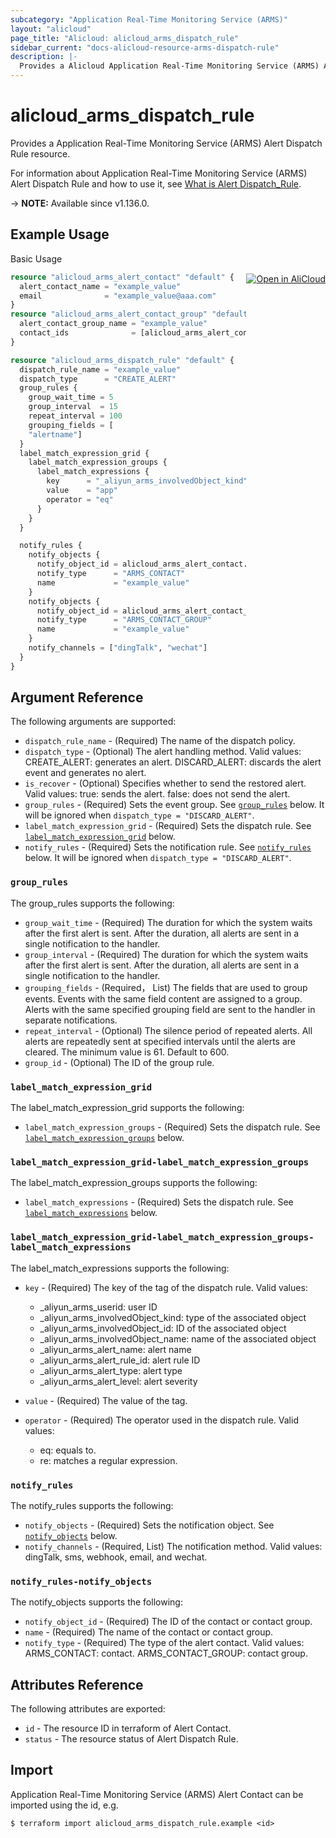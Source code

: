 ```yaml
---
subcategory: "Application Real-Time Monitoring Service (ARMS)"
layout: "alicloud"
page_title: "Alicloud: alicloud_arms_dispatch_rule"
sidebar_current: "docs-alicloud-resource-arms-dispatch-rule"
description: |-
  Provides a Alicloud Application Real-Time Monitoring Service (ARMS) Alert Dispatch rule resource.
---
```


# alicloud_arms_dispatch_rule

Provides a Application Real-Time Monitoring Service (ARMS) Alert Dispatch Rule resource.

For information about Application Real-Time Monitoring Service (ARMS) Alert Dispatch Rule and how to use it, see [What is Alert Dispatch_Rule](https://next.api.alibabacloud.com/document/ARMS/2019-08-08/CreateDispatchRule).

-> **NOTE:** Available since v1.136.0.

## Example Usage
<div class="oics-button" style="float: right;margin: 0 0 -40px 0;">
  <a href="https://api.aliyun.com/api-tools/terraform?resource=alicloud_arms_dispatch_rule&exampleId=89aa0a33-c0da-f92e-6b08-b5208fd78cf413ea1a94&activeTab=example&spm=docs.r.arms_dispatch_rule.0.89aa0a33c0" target="_blank">
    <img alt="Open in AliCloud" src="https://img.alicdn.com/imgextra/i1/O1CN01hjjqXv1uYUlY56FyX_!!6000000006049-55-tps-254-36.svg" style="max-height: 44px; margin: 32px auto; max-width: 100%;">
  </a>
</div>

Basic Usage

```terraform
resource "alicloud_arms_alert_contact" "default" {
  alert_contact_name = "example_value"
  email              = "example_value@aaa.com"
}
resource "alicloud_arms_alert_contact_group" "default" {
  alert_contact_group_name = "example_value"
  contact_ids              = [alicloud_arms_alert_contact.default.id]
}

resource "alicloud_arms_dispatch_rule" "default" {
  dispatch_rule_name = "example_value"
  dispatch_type      = "CREATE_ALERT"
  group_rules {
    group_wait_time = 5
    group_interval  = 15
    repeat_interval = 100
    grouping_fields = [
    "alertname"]
  }
  label_match_expression_grid {
    label_match_expression_groups {
      label_match_expressions {
        key      = "_aliyun_arms_involvedObject_kind"
        value    = "app"
        operator = "eq"
      }
    }
  }

  notify_rules {
    notify_objects {
      notify_object_id = alicloud_arms_alert_contact.default.id
      notify_type      = "ARMS_CONTACT"
      name             = "example_value"
    }
    notify_objects {
      notify_object_id = alicloud_arms_alert_contact_group.default.id
      notify_type      = "ARMS_CONTACT_GROUP"
      name             = "example_value"
    }
    notify_channels = ["dingTalk", "wechat"]
  }
}
```

## Argument Reference

The following arguments are supported:

* `dispatch_rule_name` - (Required) The name of the dispatch policy.
* `dispatch_type` - (Optional) The alert handling method. Valid values: CREATE_ALERT: generates an alert. DISCARD_ALERT: discards the alert event and generates no alert.
* `is_recover` - (Optional) Specifies whether to send the restored alert. Valid values: true: sends the alert. false: does not send the alert.
* `group_rules` - (Required) Sets the event group. See [`group_rules`](#group_rules) below. It will be ignored  when `dispatch_type = "DISCARD_ALERT"`.
* `label_match_expression_grid` - (Required) Sets the dispatch rule. See [`label_match_expression_grid`](#label_match_expression_grid) below. 
* `notify_rules` - (Required) Sets the notification rule. See [`notify_rules`](#notify_rules) below. It will be ignored  when `dispatch_type = "DISCARD_ALERT"`.

### `group_rules`
The group_rules supports the following:

* `group_wait_time` - (Required) The duration for which the system waits after the first alert is sent. After the duration, all alerts are sent in a single notification to the handler.
* `group_interval` - (Required) The duration for which the system waits after the first alert is sent. After the duration, all alerts are sent in a single notification to the handler.
* `grouping_fields` - (Required， List<String>) The fields that are used to group events. Events with the same field content are assigned to a group. Alerts with the same specified grouping field are sent to the handler in separate notifications. 
* `repeat_interval` - (Optional) The silence period of repeated alerts. All alerts are repeatedly sent at specified intervals until the alerts are cleared. The minimum value is 61. Default to 600.
* `group_id` - (Optional) The ID of the group rule.

### `label_match_expression_grid`
The label_match_expression_grid supports the following:

* `label_match_expression_groups` - (Required) Sets the dispatch rule. See [`label_match_expression_groups`](#label_match_expression_grid-label_match_expression_groups) below.

### `label_match_expression_grid-label_match_expression_groups`
The label_match_expression_groups supports the following:

* `label_match_expressions` - (Required) Sets the dispatch rule. See [`label_match_expressions`](#label_match_expression_grid-label_match_expression_groups-label_match_expressions) below.

### `label_match_expression_grid-label_match_expression_groups-label_match_expressions`
The label_match_expressions supports the following:

* `key` - (Required) The key of the tag of the dispatch rule. Valid values:
  * _aliyun_arms_userid: user ID
  * _aliyun_arms_involvedObject_kind: type of the associated object
  * _aliyun_arms_involvedObject_id: ID of the associated object 
  * _aliyun_arms_involvedObject_name: name of the associated object
  * _aliyun_arms_alert_name: alert name
  * _aliyun_arms_alert_rule_id: alert rule ID
  * _aliyun_arms_alert_type: alert type
  * _aliyun_arms_alert_level: alert severity

* `value` - (Required) The value of the tag.
* `operator` - (Required) The operator used in the dispatch rule. Valid values: 
  * eq: equals to. 
  * re: matches a regular expression.

### `notify_rules`
The notify_rules supports the following:

* `notify_objects` - (Required) Sets the notification object. See [`notify_objects`](#notify_rules-notify_objects) below.
* `notify_channels` - (Required, List<String>) The notification method. Valid values: dingTalk, sms, webhook, email, and wechat.

### `notify_rules-notify_objects`
The notify_objects supports the following:

* `notify_object_id` - (Required) The ID of the contact or contact group.
* `name` - (Required) The name of the contact or contact group.
* `notify_type` - (Required) The type of the alert contact. Valid values: ARMS_CONTACT: contact. ARMS_CONTACT_GROUP: contact group.

## Attributes Reference

The following attributes are exported:

* `id` - The resource ID in terraform of Alert Contact.
* `status` - The resource status of Alert Dispatch Rule.

## Import

Application Real-Time Monitoring Service (ARMS) Alert Contact can be imported using the id, e.g.

```shell
$ terraform import alicloud_arms_dispatch_rule.example <id>
```
